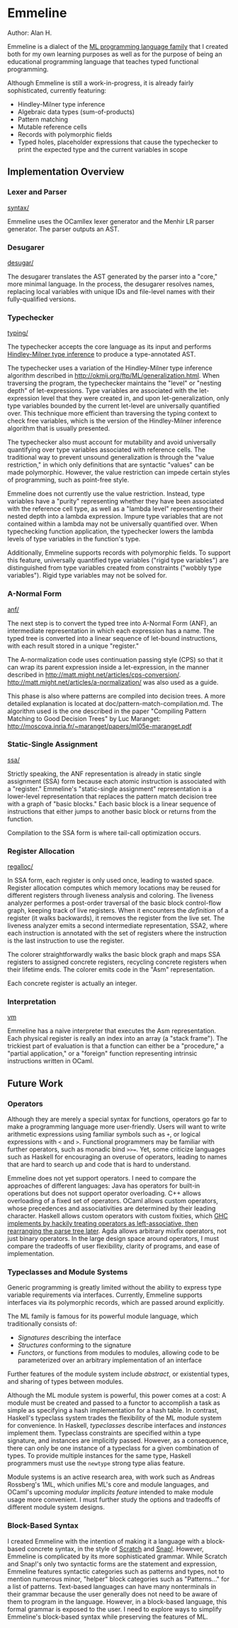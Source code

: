 # Emmeline

Author: Alan H.

Emmeline is a dialect of the [ML programming language family](
https://en.wikipedia.org/wiki/ML_(programming_language)) that I created both for
my own learning purposes as well as for the purpose of being an educational
programming language that teaches typed functional programming.

Although Emmeline is still a work-in-progress, it is already fairly
sophisticated, currently featuring:

- Hindley-Milner type inference
- Algebraic data types (sum-of-products)
- Pattern matching
- Mutable reference cells
- Records with polymorphic fields
- Typed holes, placeholder expressions that cause the typechecker to print the
  expected type and the current variables in scope

## Implementation Overview

### Lexer and Parser

[syntax/](./syntax)

Emmeline uses the OCamllex lexer generator and the Menhir LR parser generator.
The parser outputs an AST.

### Desugarer

[desugar/](./desugar)

The desugarer translates the AST generated by the parser into a "core," more
minimal language. In the process, the desugarer resolves names, replacing local
variables with unique IDs and file-level names with their fully-qualified
versions.

### Typechecker

[typing/](./typing)

The typechecker accepts the core language as its input and performs
[Hindley-Milner type inference](
https://en.wikipedia.org/wiki/Hindley%E2%80%93Milner_type_system) to produce a
type-annotated AST.

The typechecker uses a variation of the Hindley-Milner type inference algorithm
described in http://okmij.org/ftp/ML/generalization.html. When traversing the
program, the typechecker maintains the "level" or "nesting depth" of
let-expressions. Type variables are associated with the let-expression level
that they were created in, and upon let-generalization, only type variables
bounded by the current let-level are universally quantified over. This technique
more efficient than traversing the typing context to check free variables, which
is the version of the Hindley-Milner inference algorithm that is usually
presented.

The typechecker also must account for mutability and avoid universally
quantifying over type variables associated with reference cells. The traditional
way to prevent unsound generalization is through the "value restriction," in
which only definitions that are syntactic "values" can be made polymorphic.
However, the value restriction can impede certain styles of programming, such as
point-free style.

Emmeline does not currently use the value restriction. Instead, type variables
have a "purity" representing whether they have been associated with the
reference cell type, as well as a "lambda level" representing their nested depth
into a lambda expression. Impure type variables that are not contained within a
lambda may not be universally quantified over. When typechecking function
application, the typechecker lowers the lambda levels of type variables in the
function's type.

Additionally, Emmeline supports records with polymorphic fields. To support this
feature, universally quantified type variables ("rigid type variables") are
distinguished from type variables created from constraints ("wobbly type
variables"). Rigid type variables may not be solved for.

### A-Normal Form

[anf/](./anf)

The next step is to convert the typed tree into A-Normal Form (ANF), an
intermediate representation in which each expression has a name. The typed tree
is converted into a linear sequence of let-bound instructions, with each result
stored in a unique "register."

The A-normalization code uses continuation passing style (CPS) so that it can
wrap its parent expression inside a let-expression, in the manner described in
http://matt.might.net/articles/cps-conversion/.
http://matt.might.net/articles/a-normalization/ was also used as a guide.

This phase is also where patterns are compiled into decision trees. A more
detailed explanation is located at doc/pattern-match-compilation.md. The
algorithm used is the one described in the paper "Compiling Pattern Matching to
Good Decision Trees" by Luc Maranget:
http://moscova.inria.fr/~maranget/papers/ml05e-maranget.pdf

### Static-Single Assignment

[ssa/](./ssa)

Strictly speaking, the ANF representation is already in static single assignment
(SSA) form because each atomic instruction is associated with a "register."
Emmeline's "static-single assignment" representation is a lower-level
representation that replaces the pattern match decision tree with a graph of
"basic blocks." Each basic block is a linear sequence of instructions that
either jumps to another basic block or returns from the function.

Compilation to the SSA form is where tail-call optimization occurs.

### Register Allocation

[regalloc/](./regalloc)

In SSA form, each register is only used once, leading to wasted space. Register
allocation computes which memory locations may be reused for different registers
through liveness analysis and coloring. The liveness analyzer performes a
post-order traversal of the basic block control-flow graph, keeping track of
live registers. When it encounters the *definition* of a register
(it walks backwards), it removes the register from the live set. The liveness
analyzer emits a second intermediate representation, SSA2, where each
instruction is annotated with the set of registers where the instruction is the
last instruction to use the register.

The colorer straightforwardly walks the basic block graph and maps SSA registers
to assigned concrete registers, recycling concrete registers when their lifetime
ends. The colorer emits code in the "Asm" representation.

Each concrete register is actually an integer.

### Interpretation

[vm](./vm)

Emmeline has a naive interpreter that executes the Asm representation. Each
physical register is really an index into an array (a "stack frame"). The
trickiest part of evaluation is that a function can either be a "procedure," a
"partial application," or a "foreign" function representing intrinsic
instructions written in OCaml.

## Future Work

### Operators

Although they are merely a special syntax for functions, operators go far to
make a programming language more user-friendly. Users will want to write
arithmetic expressions using familiar symbols such as `+`, or logical
expressions with `<` and `>`. Functional programmers may be familiar with
further operators, such as monadic bind `>>=`. Yet, some criticize languages
such as Haskell for encouraging an overuse of operators, leading to names that
are hard to search up and code that is hard to understand.

Emmeline does not yet support operators. I need to compare the approaches of
different languages: Java has operators for built-in operations but does not
support operator overloading. C++ allows overloading of a fixed set of
operators. OCaml allows custom operators, whose precedences and associativities
are determined by their leading character. Haskell allows custom operators with
custom fixities, which [GHC implements by hackily treating operators as
left-associative, then rearranging the parse tree later](
https://gitlab.haskell.org/ghc/ghc/wikis/commentary/compiler/parser). Agda
allows arbitrary mixfix operators, not just binary operators. In the large
design space around operators, I must compare the tradeoffs of user flexibility,
clarity of programs, and ease of implementation.

### Typeclasses and Module Systems

Generic programming is greatly limited without the ability to express type
variable requirements via interfaces. Currently, Emmeline supports interfaces
via its polymorphic records, which are passed around explicitly.

The ML family is famous for its powerful module language, which traditionally
consists of:

- *Signatures* describing the interface
- *Structures* conforming to the signature
- *Functors*, or functions from modules to modules, allowing code to be
   parameterized over an arbitrary implementation of an interface

Further features of the module system include *abstract*, or existential types,
and sharing of types between modules.

Although the ML module system is powerful, this power comes at a cost: A module
must be created and passed to a functor to accomplish a task as simple as
specifying a hash implementation for a hash table. In contrast, Haskell's
typeclass system trades the flexibility of the ML module system for
convenience. In Haskell, *typeclasses* describe interfaces and *instances*
implement them. Typeclass constraints are specified within a type signature, and
instances are implicitly passed. However, as a consequence, there can only be
one instance of a typeclass for a given combination of types. To provide
multiple instances for the same type, Haskell programmers must use the `newtype`
strong type alias feature.

Module systems is an active research area, with work such as Andreas Rossberg's
1ML, which unifies ML's core and module languages, and OCaml's upcoming *modular
implicits feature* intended to make module usage more convenient. I must further
study the options and tradeoffs of different module system designs.

### Block-Based Syntax

I created Emmeline with the intention of making it a language with a block-based
concrete syntax, in the style of [Scratch](https://scratch.mit.edu) and [Snap!](
https://snap.berkeley.edu). However, Emmeline is complicated by its more
sophisticated grammar. While Scratch and Snap!'s only two syntactic forms are
the statement and expression, Emmeline features syntactic categories such as
patterns and types, not to mention numerous minor, "helper" block categories
such as "Patterns..." for a list of patterns. Text-based languages can have many
nonterminals in their grammar because the user generally does not need to be
aware of them to program in the language. However, in a block-based language,
this formal grammar is exposed to the user. I need to explore ways to simplify
Emmeline's block-based syntax while preserving the features of ML.
